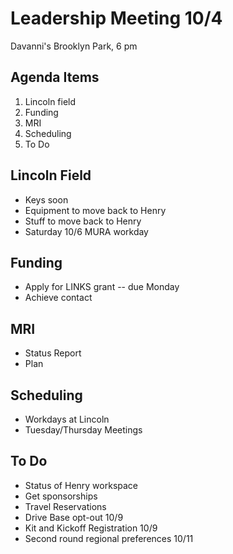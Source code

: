 # Leadership Meeting 10/4

Davanni's Brooklyn Park, 6 pm

## Agenda Items

1. Lincoln field
2. Funding
3. MRI
4. Scheduling
5. To Do

## Lincoln Field

- Keys soon
- Equipment to move back to Henry
- Stuff to move back to Henry
- Saturday 10/6 MURA workday

## Funding

- Apply for LINKS grant -- due Monday
- Achieve contact

## MRI

- Status Report
- Plan

## Scheduling

- Workdays at Lincoln
- Tuesday/Thursday Meetings

## To Do

- Status of Henry workspace
- Get sponsorships
- Travel Reservations
- Drive Base opt-out 10/9
- Kit and Kickoff Registration 10/9
- Second round regional preferences 10/11